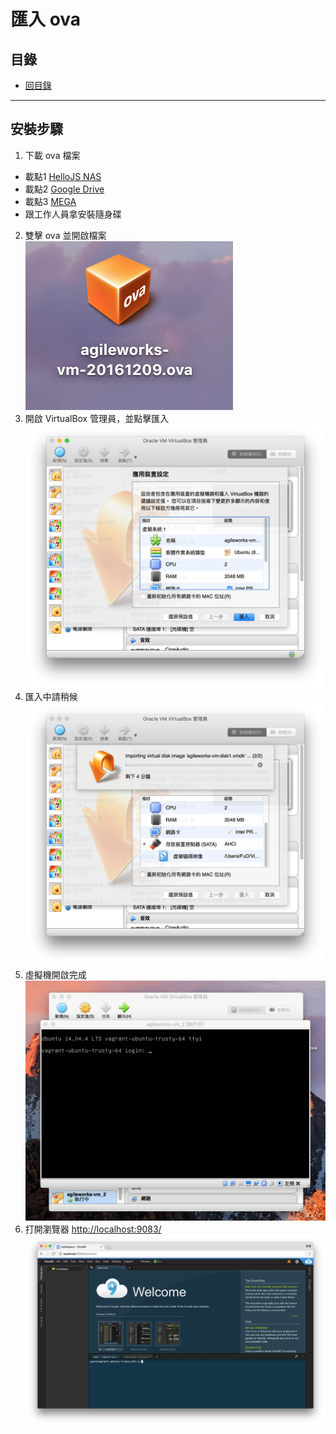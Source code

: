 # 匯入 ova

## 目錄
- [回目錄](../SUMMARY.md)

***

## 安裝步驟

1. 下載 ova 檔案    
  - 載點1 [HelloJS NAS](http://gofile.me/3sM7m/TTuD1o2Aj)
  - 載點2 [Google Drive](https://drive.google.com/file/d/0B-XkApzKpJ7QVlJCaXJmdGhiZEk/view?usp=sharing)
  - 載點3 [MEGA](https://mega.nz/#!c19wXIwJ!_20jF5ehdNUsRc-3yEnEBi9XVqCC9fD8T_R31Rb66t0)
  - 跟工作人員拿安裝隨身碟
2.  雙擊 ova 並開啟檔案   
![](../img/step1.png)
3. 開啟 VirtualBox 管理員，並點擊匯入
![](../img/step2.png)
4. 匯入中請稍候
![](../img/step3.png)
5. 虛擬機開啟完成
![](../img/step4.png)
6. 打開瀏覽器
[http://localhost:9083/](http://localhost:9083/)
![](../img/step5.png)
